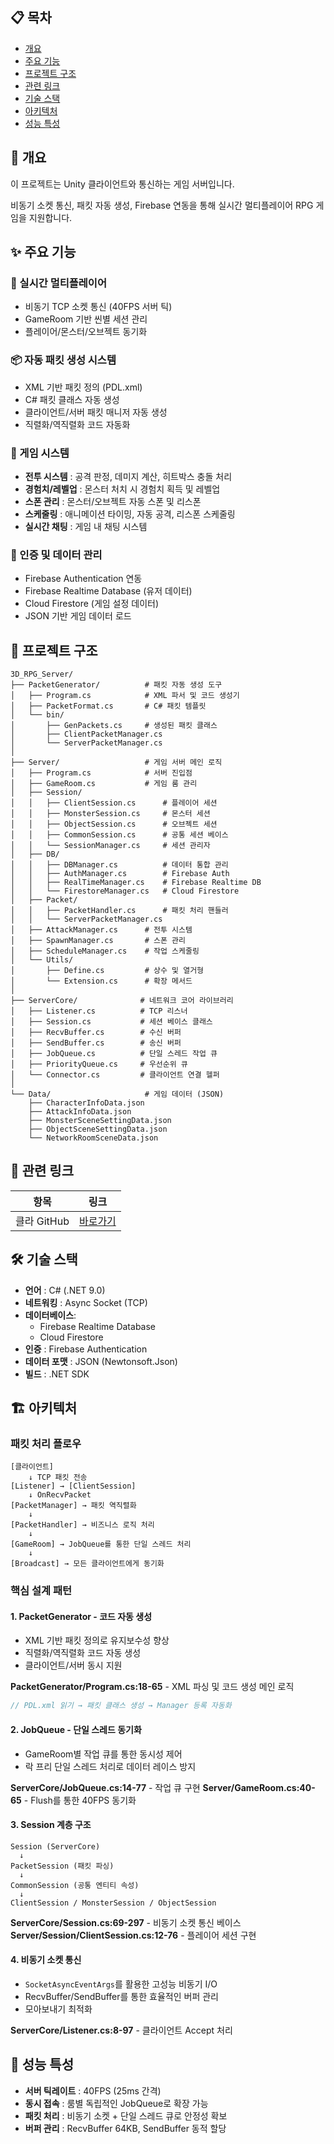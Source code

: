 ## 📋 목차
- [개요](#-개요)
- [주요 기능](#-주요-기능)
- [프로젝트 구조](#-프로젝트-구조)
- [관련 링크](#-관련-링크)
- [기술 스택](#-기술-스택)
- [아키텍처](#-아키텍처)
- [성능 특성](#-성능-특성)

## 📖 개요

이 프로젝트는 Unity 클라이언트와 통신하는 게임 서버입니다. 

비동기 소켓 통신, 패킷 자동 생성, Firebase 연동을 통해 실시간 멀티플레이어 RPG 게임을 지원합니다.

## ✨ 주요 기능

### 🔄 실시간 멀티플레이어
- 비동기 TCP 소켓 통신 (40FPS 서버 틱)
- GameRoom 기반 씬별 세션 관리
- 플레이어/몬스터/오브젝트 동기화

### 📦 자동 패킷 생성 시스템
- XML 기반 패킷 정의 (PDL.xml)
- C# 패킷 클래스 자동 생성
- 클라이언트/서버 패킷 매니저 자동 생성
- 직렬화/역직렬화 코드 자동화

### 🎯 게임 시스템
- **전투 시스템** : 공격 판정, 데미지 계산, 히트박스 충돌 처리
- **경험치/레벨업** : 몬스터 처치 시 경험치 획득 및 레벨업
- **스폰 관리** : 몬스터/오브젝트 자동 스폰 및 리스폰
- **스케줄링** : 애니메이션 타이밍, 자동 공격, 리스폰 스케줄링
- **실시간 채팅** : 게임 내 채팅 시스템

### 🔐 인증 및 데이터 관리
- Firebase Authentication 연동
- Firebase Realtime Database (유저 데이터)
- Cloud Firestore (게임 설정 데이터)
- JSON 기반 게임 데이터 로드

## 📂 프로젝트 구조

```
3D_RPG_Server/
├── PacketGenerator/          # 패킷 자동 생성 도구
│   ├── Program.cs            # XML 파서 및 코드 생성기
│   ├── PacketFormat.cs       # C# 패킷 템플릿
│   └── bin/
│       ├── GenPackets.cs     # 생성된 패킷 클래스
│       ├── ClientPacketManager.cs
│       └── ServerPacketManager.cs
│
├── Server/                   # 게임 서버 메인 로직
│   ├── Program.cs            # 서버 진입점
│   ├── GameRoom.cs           # 게임 룸 관리
│   ├── Session/
│   │   ├── ClientSession.cs      # 플레이어 세션
│   │   ├── MonsterSession.cs     # 몬스터 세션
│   │   ├── ObjectSession.cs      # 오브젝트 세션
│   │   ├── CommonSession.cs      # 공통 세션 베이스
│   │   └── SessionManager.cs     # 세션 관리자
│   ├── DB/
│   │   ├── DBManager.cs          # 데이터 통합 관리
│   │   ├── AuthManager.cs        # Firebase Auth
│   │   ├── RealTimeManager.cs    # Firebase Realtime DB
│   │   └── FirestoreManager.cs   # Cloud Firestore
│   ├── Packet/
│   │   ├── PacketHandler.cs      # 패킷 처리 핸들러
│   │   └── ServerPacketManager.cs
│   ├── AttackManager.cs      # 전투 시스템
│   ├── SpawnManager.cs       # 스폰 관리
│   ├── ScheduleManager.cs    # 작업 스케줄링
│   └── Utils/
│       ├── Define.cs         # 상수 및 열거형
│       └── Extension.cs      # 확장 메서드
│
├── ServerCore/              # 네트워크 코어 라이브러리
│   ├── Listener.cs          # TCP 리스너
│   ├── Session.cs           # 세션 베이스 클래스
│   ├── RecvBuffer.cs        # 수신 버퍼
│   ├── SendBuffer.cs        # 송신 버퍼
│   ├── JobQueue.cs          # 단일 스레드 작업 큐
│   ├── PriorityQueue.cs     # 우선순위 큐
│   └── Connector.cs         # 클라이언트 연결 헬퍼
│
└── Data/                     # 게임 데이터 (JSON)
    ├── CharacterInfoData.json
    ├── AttackInfoData.json
    ├── MonsterSceneSettingData.json
    ├── ObjectSceneSettingData.json
    └── NetworkRoomSceneData.json
```

## 🔗 관련 링크

| 항목 | 링크                                                                   |
|------|----------------------------------------------------------------------|
| 클라 GitHub | [바로가기](https://github.com/JeongTaeWoong99/Adventurer_Raising) |

## 🛠 기술 스택

- **언어** : C# (.NET 9.0)
- **네트워킹** : Async Socket (TCP)
- **데이터베이스**:
  - Firebase Realtime Database
  - Cloud Firestore
- **인증** : Firebase Authentication
- **데이터 포맷** : JSON (Newtonsoft.Json)
- **빌드** : .NET SDK

## 🏗 아키텍처

### 패킷 처리 플로우
```
[클라이언트]
    ↓ TCP 패킷 전송
[Listener] → [ClientSession]
    ↓ OnRecvPacket
[PacketManager] → 패킷 역직렬화
    ↓
[PacketHandler] → 비즈니스 로직 처리
    ↓
[GameRoom] → JobQueue를 통한 단일 스레드 처리
    ↓
[Broadcast] → 모든 클라이언트에게 동기화
```

### 핵심 설계 패턴

#### 1. **PacketGenerator - 코드 자동 생성**
- XML 기반 패킷 정의로 유지보수성 향상
- 직렬화/역직렬화 코드 자동 생성
- 클라이언트/서버 동시 지원

**PacketGenerator/Program.cs:18-65** - XML 파싱 및 코드 생성 메인 로직
```csharp
// PDL.xml 읽기 → 패킷 클래스 생성 → Manager 등록 자동화
```

#### 2. **JobQueue - 단일 스레드 동기화**
- GameRoom별 작업 큐를 통한 동시성 제어
- 락 프리 단일 스레드 처리로 데이터 레이스 방지

**ServerCore/JobQueue.cs:14-77** - 작업 큐 구현
**Server/GameRoom.cs:40-65** - Flush를 통한 40FPS 동기화

#### 3. **Session 계층 구조**
```
Session (ServerCore)
  ↓
PacketSession (패킷 파싱)
  ↓
CommonSession (공통 엔티티 속성)
  ↓
ClientSession / MonsterSession / ObjectSession
```

**ServerCore/Session.cs:69-297** - 비동기 소켓 통신 베이스
**Server/Session/ClientSession.cs:12-76** - 플레이어 세션 구현

#### 4. **비동기 소켓 통신**
- `SocketAsyncEventArgs`를 활용한 고성능 비동기 I/O
- RecvBuffer/SendBuffer를 통한 효율적인 버퍼 관리
- 모아보내기 최적화

**ServerCore/Listener.cs:8-97** - 클라이언트 Accept 처리

## 🚀 성능 특성

- **서버 틱레이트** : 40FPS (25ms 간격)
- **동시 접속** : 룸별 독립적인 JobQueue로 확장 가능
- **패킷 처리** : 비동기 소켓 + 단일 스레드 큐로 안정성 확보
- **버퍼 관리** : RecvBuffer 64KB, SendBuffer 동적 할당

